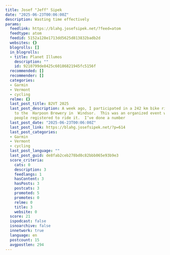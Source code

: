```yaml
---
title: Josef "Jeff" Sipek
date: "2025-06-23T00:06:00Z"
description: Wasting time effectively
params:
  feedlink: https://blahg.josefsipek.net/?feed=atom
  feedtype: atom
  feedid: 5152a128e1713dd5625d813832badb2d
  websites: {}
  blogrolls: []
  in_blogrolls:
  - title: Planet Illumos
    description: ""
    id: 9210799de8425c60186821945fc5156f
  recommended: []
  recommender: []
  categories:
  - Garmin
  - Vermont
  - cycling
  relme: {}
  last_post_title: B2VT 2025
  last_post_description: A week ago, I participated in a 242 km bike ride from  Bedford
    to the  Harpoon Brewery in  Windsor.  This was an organized event with about 700
    people registered to ride it.  I’ve done a number
  last_post_date: "2025-06-23T00:06:00Z"
  last_post_link: https://blahg.josefsipek.net/?p=614
  last_post_categories:
  - Garmin
  - Vermont
  - cycling
  last_post_language: ""
  last_post_guid: de8fab2ceb278bd0c82bbb065e93b9e3
  score_criteria:
    cats: 0
    description: 3
    feedlangs: 1
    hasContent: 3
    hasPosts: 3
    postcats: 3
    promoted: 5
    promotes: 0
    relme: 0
    title: 3
    website: 0
  score: 21
  ispodcast: false
  isnoarchive: false
  innetwork: true
  language: en
  postcount: 15
  avgpostlen: 294
---
```

